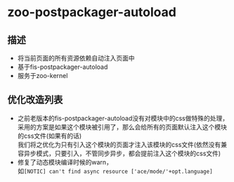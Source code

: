 # zoo-postpackager-autoload
## 描述
 - 将当前页面的所有资源依赖自动注入页面中
 - 基于fis-postpackager-autoload
 - 服务于zoo-kernel

## 优化改造列表
 - 之前老版本的fis-postpackager-autoload没有对模块中的css做特殊的处理，采用的方案是如果这个模块被引用了，那么会给所有的页面默认注入这个模块的css文件(如果有的话)<br>我们将之优化为只有引入这个模块的页面才注入该模块的css文件(依然没有兼容异步模式，只要引入，不管同步异步，都会提前注入这个模块的css文件)
 - 修复了动态模块编译时候的warn，<br>如`[NOTIC] can't find async resource ['ace/mode/'+opt.language]`